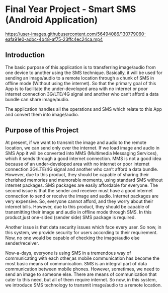 # Final Year Project - Smart SMS (Android Application)

https://user-images.githubusercontent.com/56494086/130779060-eafa91e0-adbc-4b48-af75-23ffc4ec24ca.mp4

## Introduction

  The basic purpose of this application is to transferring image/audio from one device to another using the SMS technique. Basically, it will be used for sending an image/audio to a remote location through a chunk of SMS in offline mode (Without using the internet). So that the primary goal of this App is to facilitate the under-developed area with no internet or poor internet connection 3G/LTE/4G signal and another who can’t afford a data bundle can share image/audio.

The application handles all the operations and SMS which relate to this App and convert them into image/audio.
## Purpose of this Project
   At present, if we want to transmit the image and audio to the remote location, we can send only over the internet. If we load image and audio in SMS App it will be converted into MMS (Multimedia Messaging Services), which it sends through a good internet connection. MMS is not a good idea because of an under-developed area with no internet or poor internet connection 3G/LTE/4G signal and another who can’t afford a data bundle. However, due to this product, they should be capable of sharing their cherished memories and memorable moments, using standard SMS without internet packages. SMS packages are easily affordable for everyone.
The second issue is that the sender and receiver must have a good internet connection to send or receive the image and audio. Internet packages are very expensive. So, everyone cannot afford, and they worry about their internet bills. However, due to this product, they should be capable of transmitting their image and audio in offline mode through SMS. In this product,just one-sided (sender side) SMS package is required. 

Another issue is that data security issues which face every user. So now, in this system, we provide security for users according to their requirement. Now, no one would be capable of checking the image/audio else sender/receiver.

Now-a-days, everyone is using SMS in a tremendous way of communicating with each other,as mobile communication has become the most basic means of communication. SMS is an integral part of data communication between mobile phones. However, sometimes, we need to send an image to someone else. There are means of communication that cater to this need, but all of them require internet. So now, in this system, we introduce SMS technology to transmit image/audio to a remote location.
